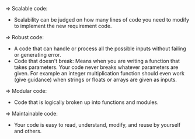 => Scalable code:
- Scalability can be judged on how many lines of code you need to modify to implement the new requirement code.

=> Robust code:
- A code that can handle or process all the possible inputs without failing or generating error.
- Code that doesn't break: Means when you are writing a function that takes parameters. Your code never breaks whatever parameters are given.
For example an integer multiplication function should even work (give guidance) when strings or floats or arrays are given as inputs.

=> Modular code:
- Code that is logically broken up into functions and modules.

=> Maintainable code:
- Your code is easy to read, understand, modify, and reuse by yourself and others.
